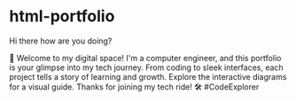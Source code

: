 # html-portfolio
Hi there how are you doing?

 🚀 Welcome to my digital space! I'm a computer engineer, and this portfolio is your glimpse into my tech journey. From coding to sleek interfaces, each project tells a story of learning and growth. Explore the interactive diagrams for a visual guide. Thanks for joining my tech ride! 🛠️ #CodeExplorer
